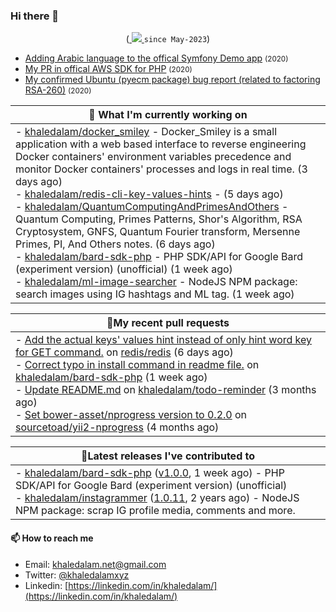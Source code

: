 ### Hi there 👋

<p align="center">
    (<a href="https://github.com/khaledalam">
        <img src="https://komarev.com/ghpvc/?username=khaledalam&color=blue&style=flat)" />
    </a> <code>since May-2023</code>)
</p>


- <a href="https://github.com/symfony/demo/pull/1142">Adding Arabic language to the offical Symfony Demo app</a> <small>(2020)</small>
- <a href="https://github.com/aws/aws-sdk-php/pull/2078">My PR in offical AWS SDK for PHP</a> <small>(2020)</small>
- <a href="https://bugs.launchpad.net/ubuntu/+source/pyecm/+bug/1899312">My confirmed Ubuntu (pyecm package) bug report (related to factoring RSA-260)</a> <small>(2020)</small>
    

<div align="center">

| 👷 What I'm currently working on        |
| ------------- |
|  - [khaledalam/docker_smiley](https://github.com/khaledalam/docker_smiley) - Docker_Smiley is a small application with a web based interface to reverse engineering Docker containers&#39; environment variables precedence and monitor Docker containers&#39; processes and logs in real time. (3 days ago)<br /> - [khaledalam/redis-cli-key-values-hints](https://github.com/khaledalam/redis-cli-key-values-hints) -  (5 days ago)<br /> - [khaledalam/QuantumComputingAndPrimesAndOthers](https://github.com/khaledalam/QuantumComputingAndPrimesAndOthers) - Quantum Computing, Primes Patterns, Shor&#39;s Algorithm, RSA Cryptosystem, GNFS, Quantum Fourier transform, Mersenne Primes, PI, And Others notes. (6 days ago)<br /> - [khaledalam/bard-sdk-php](https://github.com/khaledalam/bard-sdk-php) - PHP SDK/API for Google Bard (experiment version) (unofficial) (1 week ago)<br /> - [khaledalam/ml-image-searcher](https://github.com/khaledalam/ml-image-searcher) - NodeJS NPM package: search images using IG hashtags and ML tag. (1 week ago)<br />      |

</div>

<div align="center">

| 🔨My recent pull requests           |
| ------------- |
| - [Add the actual keys&#39; values hint instead of only hint word key for GET command.](https://github.com/redis/redis/pull/12215) on [redis/redis](https://github.com/redis/redis) (6 days ago)<br />- [Correct typo in install command in readme file.](https://github.com/khaledalam/bard-sdk-php/pull/1) on [khaledalam/bard-sdk-php](https://github.com/khaledalam/bard-sdk-php) (1 week ago)<br />- [Update README.md](https://github.com/khaledalam/todo-reminder/pull/1) on [khaledalam/todo-reminder](https://github.com/khaledalam/todo-reminder) (3 months ago)<br />- [Set bower-asset/nprogress version to 0.2.0](https://github.com/sourcetoad/yii2-nprogress/pull/1) on [sourcetoad/yii2-nprogress](https://github.com/sourcetoad/yii2-nprogress) (4 months ago)<br />      |

</div>

<div align="center">

| 🔭Latest releases I've contributed to           |
| ------------- |
| - [khaledalam/bard-sdk-php](https://github.com/khaledalam/bard-sdk-php) ([v1.0.0](https://github.com/khaledalam/bard-sdk-php/releases/tag/v1.0.0), 1 week ago) - PHP SDK/API for Google Bard (experiment version) (unofficial)<br />- [khaledalam/instagrammer](https://github.com/khaledalam/instagrammer) ([1.0.11](https://github.com/khaledalam/instagrammer/releases/tag/1.0.11), 2 years ago) - NodeJS NPM package: scrap IG profile media, comments and more.<br />      |

</div>

#### 📫 How to reach me

- Email: [khaledalam.net@gmail.com](mailto:khaledalam.net@gmail.com)
- Twitter: [@khaledalamxyz](https://twitter.com/khaledalamxyz/)
- Linkedin: [https://linkedin.com/in/khaledalam/](https://linkedin.com/in/khaledalam/)
